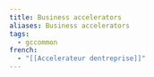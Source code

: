 ```yaml
---
title: Business accelerators
aliases: Business accelerators
tags:
  - gccommon
french:
  - "[[Accelerateur dentreprise]]"
---
```

